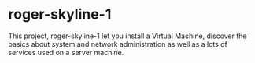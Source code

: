# roger-skyline-1
This project, roger-skyline-1 let you install a Virtual Machine, discover the basics about system and network administration as well as a lots of services used on a server machine.
